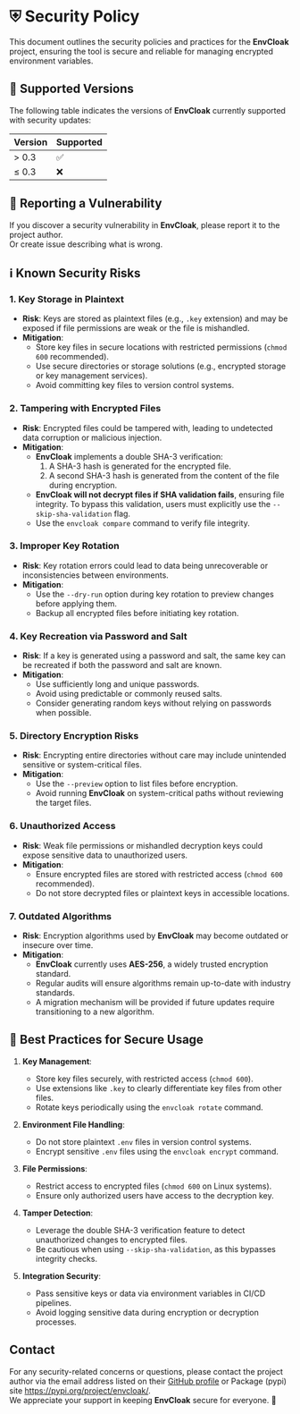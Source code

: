 # ⛨ Security Policy

This document outlines the security policies and practices for the **EnvCloak** project, ensuring the tool is secure and reliable for managing encrypted environment variables.

## 🔩 Supported Versions

The following table indicates the versions of **EnvCloak** currently supported with security updates:

| Version   | Supported          |
|-----------|--------------------|
| > 0.3     | :white_check_mark: |
| ≤ 0.3     | :x:                |

## 🚨 Reporting a Vulnerability

If you discover a security vulnerability in **EnvCloak**, please report it to the project author.  
Or create issue describing what is wrong.

## ℹ️ Known Security Risks

### 1. Key Storage in Plaintext
- **Risk**: Keys are stored as plaintext files (e.g., `.key` extension) and may be exposed if file permissions are weak or the file is mishandled.
- **Mitigation**:
  - Store key files in secure locations with restricted permissions (`chmod 600` recommended).
  - Use secure directories or storage solutions (e.g., encrypted storage or key management services).
  - Avoid committing key files to version control systems.

### 2. Tampering with Encrypted Files
- **Risk**: Encrypted files could be tampered with, leading to undetected data corruption or malicious injection.
- **Mitigation**:
  - **EnvCloak** implements a double SHA-3 verification:
    1. A SHA-3 hash is generated for the encrypted file.
    2. A second SHA-3 hash is generated from the content of the file during encryption.
  - **EnvCloak will not decrypt files if SHA validation fails**, ensuring file integrity. To bypass this validation, users must explicitly use the `--skip-sha-validation` flag.
  - Use the `envcloak compare` command to verify file integrity.

### 3. Improper Key Rotation
- **Risk**: Key rotation errors could lead to data being unrecoverable or inconsistencies between environments.
- **Mitigation**:
  - Use the `--dry-run` option during key rotation to preview changes before applying them.
  - Backup all encrypted files before initiating key rotation.

### 4. Key Recreation via Password and Salt
- **Risk**: If a key is generated using a password and salt, the same key can be recreated if both the password and salt are known.
- **Mitigation**:
  - Use sufficiently long and unique passwords.
  - Avoid using predictable or commonly reused salts.
  - Consider generating random keys without relying on passwords when possible.

### 5. Directory Encryption Risks
- **Risk**: Encrypting entire directories without care may include unintended sensitive or system-critical files.
- **Mitigation**:
  - Use the `--preview` option to list files before encryption.
  - Avoid running **EnvCloak** on system-critical paths without reviewing the target files.

### 6. Unauthorized Access
- **Risk**: Weak file permissions or mishandled decryption keys could expose sensitive data to unauthorized users.
- **Mitigation**:
  - Ensure encrypted files are stored with restricted access (`chmod 600` recommended).
  - Do not store decrypted files or plaintext keys in accessible locations.

### 7. Outdated Algorithms
- **Risk**: Encryption algorithms used by **EnvCloak** may become outdated or insecure over time.
- **Mitigation**:
  - **EnvCloak** currently uses **AES-256**, a widely trusted encryption standard.
  - Regular audits will ensure algorithms remain up-to-date with industry standards.
  - A migration mechanism will be provided if future updates require transitioning to a new algorithm.

## 🦑 Best Practices for Secure Usage

1. **Key Management**:
   - Store key files securely, with restricted access (`chmod 600`).
   - Use extensions like `.key` to clearly differentiate key files from other files.
   - Rotate keys periodically using the `envcloak rotate` command.

2. **Environment File Handling**:
   - Do not store plaintext `.env` files in version control systems.
   - Encrypt sensitive `.env` files using the `envcloak encrypt` command.

3. **File Permissions**:
   - Restrict access to encrypted files (`chmod 600` on Linux systems).
   - Ensure only authorized users have access to the decryption key.

4. **Tamper Detection**:
   - Leverage the double SHA-3 verification feature to detect unauthorized changes to encrypted files.
   - Be cautious when using `--skip-sha-validation`, as this bypasses integrity checks.

5. **Integration Security**:
   - Pass sensitive keys or data via environment variables in CI/CD pipelines.
   - Avoid logging sensitive data during encryption or decryption processes.

## Contact

For any security-related concerns or questions, please contact the project author via the email address listed on their [GitHub profile](https://github.com/Veinar) or Package (pypi) site https://pypi.org/project/envcloak/.  
We appreciate your support in keeping **EnvCloak** secure for everyone. 🥳
